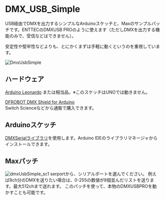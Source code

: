 # DMX_USB_Simple
USB経由でDMXを出力するシンプルなArduinoスケッチと、Maxのサンプルパッチです。ENTTECのDMXUSB PROのように使えます（ただしDMXを出力する機能のみで、受信などはできません）。

安定性や堅牢性などよりも、とにかくまずは手軽に動くというのを重視しています。

![DmxUsbSimple](https://user-images.githubusercontent.com/1097902/63932715-b4de1500-ca92-11e9-8c96-72f6376dd78f.jpg)

## ハードウェア
[Arduino Leonardo](https://www.arduino.cc/en/Main/Arduino_BoardLeonardo) または相当品。※このスケッチはUNOでは動きません。

[DFROBOT DMX Shield for Arduino](https://www.dfrobot.com/product-984.html)  
Switch Scienceなどから通販で購入できます。

## Arduinoスケッチ
[DMXSerialライブラリ](https://github.com/mathertel/DMXSerial)を使用します。Arduino IDEのライブラリマネージャからインストールできます。

## Maxパッチ
![dmxUsbSimple_sc1](https://user-images.githubusercontent.com/1097902/63922982-b0a8fc00-ca80-11e9-8a98-7bd4cfff6591.png)
serportから、シリアルポートを選んでください。
例えば8ch分のDMXを送りたい場合は、0-255の数値が8個並んだリストを送ります。最大512chまで送れます。
このパッチを使って、本物のDMXUSBPROを動かすことも可能です。
